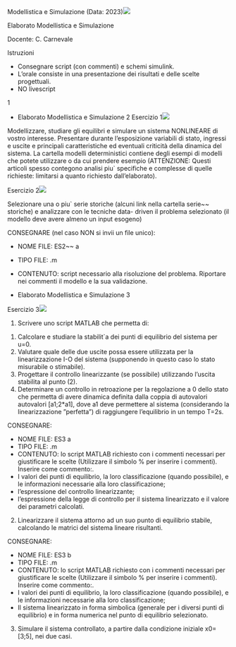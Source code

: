 ﻿Modellistica e Simulazione (Data: 2023)![](Aspose.Words.0e4bfc82-9369-425f-806c-2e04430a5640.001.png)

Elaborato Modellistica e Simulazione

Docente: C. Carnevale

Istruzioni

- Consegnare script (con commenti) e schemi simulink.
- L’orale consiste in una presentazione dei risultati e delle scelte progettuali.
- NO livescript

1

- Elaborato Modellistica e Simulazione 2 Esercizio 1![](Aspose.Words.0e4bfc82-9369-425f-806c-2e04430a5640.002.png)

Modellizzare, studiare gli equilibri e simulare un sistema NONLINEARE di vostro interesse. Presentare durante l’esposizione variabili di stato, ingressi e uscite e principali caratteristiche ed eventuali criticità della dinamica del sistema. La cartella modelli deterministici contiene degli esempi di modelli che potete utilizzare o da cui prendere esempio (ATTENZIONE: Questi articoli spesso contegono analisi piu` specifiche e complesse di quelle richieste: limitarsi a quanto richiesto dall’elaborato).

Esercizio 2![](Aspose.Words.0e4bfc82-9369-425f-806c-2e04430a5640.003.png)

Selezionare una o piu` serie storiche (alcuni link nella cartella serie~~ storiche) e analizzare con le tecniche data- driven il problema selezionato (il modello deve avere almeno un input esogeno)

CONSEGNARE (nel caso NON si invii un file unico):

- NOME FILE: ES2~~ a
- TIPO FILE: .m
- CONTENUTO: script necessario alla risoluzione del problema. Riportare nei commenti il modello e la sua validazione.

- Elaborato Modellistica e Simulazione 3

Esercizio 3![](Aspose.Words.0e4bfc82-9369-425f-806c-2e04430a5640.004.png)

1) Scrivere uno script MATLAB che permetta di:
1. Calcolare e studiare la stabilit`a dei punti di equilibrio del sistema per u=0.
1. Valutare quale delle due uscite possa essere utilizzata per la linearizzazione I-O del sistema (supponendo in questo caso lo stato misurabile o stimabile).
1. Progettare il controllo linearizzante (se possibile) utilizzando l’uscita stabilita al punto (2).
1. Determinare un controllo in retroazione per la regolazione a 0 dello stato che permetta di avere dinamica definita dalla coppia di autovalori autovalori [a1;2\*a1], dove a1 deve permettere al sistema (considerando la linearizzazione ”perfetta”) di raggiungere l’equilibrio in un tempo T=2s.

CONSEGNARE:

- NOME FILE: ES3 a
- TIPO FILE: .m
- CONTENUTO: lo script MATLAB richiesto con i commenti necessari per giustificare le scelte (Utilizzare il simbolo % per inserire i commenti). Inserire come commento:.
- I valori dei punti di equilibrio, la loro classificazione (quando possibile), e le informazioni necessarie alla loro classificazione;
- l’espressione del controllo linearizzante;
- l’espressione della legge di controllo per il sistema linearizzato e il valore dei parametri calcolati.
2) Linearizzare il sistema attorno ad un suo punto di equilibrio stabile, calcolando le matrici del sistema lineare risultanti.

CONSEGNARE:

- NOME FILE: ES3 b
- TIPO FILE: .m
- CONTENUTO: lo script MATLAB richiesto con i commenti necessari per giustificare le scelte (Utilizzare il simbolo % per inserire i commenti). Inserire come commento:.
- I valori dei punti di equilibrio, la loro classificazione (quando possibile), e le informazioni necessarie alla loro classificazione;
- Il sistema linearizzato in forma simbolica (generale per i diversi punti di equilibrio) e in forma numerica nel punto di equilibrio selezionato.
3) Simulare il sistema controllato, a partire dalla condizione iniziale x0=[3;5], nei due casi.
